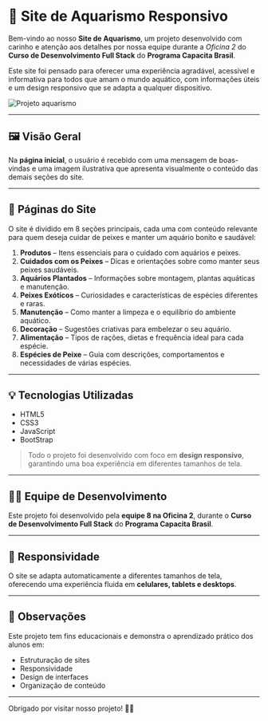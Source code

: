 # 🌊 Site de Aquarismo Responsivo

Bem-vindo ao nosso **Site de Aquarismo**, um projeto desenvolvido com carinho e atenção aos detalhes por nossa equipe durante a *Oficina 2* do **Curso de Desenvolvimento Full Stack** do **Programa Capacita Brasil**.

Este site foi pensado para oferecer uma experiência agradável, acessível e informativa para todos que amam o mundo aquático, com informações úteis e um design responsivo que se adapta a qualquer dispositivo.

![Projeto aquarismo](./images/preview.jpg)

---

## 🖼️ Visão Geral

Na **página inicial**, o usuário é recebido com uma mensagem de boas-vindas e uma imagem ilustrativa que apresenta visualmente o conteúdo das demais seções do site.

---

## 📄 Páginas do Site

O site é dividido em 8 seções principais, cada uma com conteúdo relevante para quem deseja cuidar de peixes e manter um aquário bonito e saudável:

1. **Produtos** – Itens essenciais para o cuidado com aquários e peixes.  
2. **Cuidados com os Peixes** – Dicas e orientações sobre como manter seus peixes saudáveis.  
3. **Aquários Plantados** – Informações sobre montagem, plantas aquáticas e manutenção.  
4. **Peixes Exóticos** – Curiosidades e características de espécies diferentes e raras.  
5. **Manutenção** – Como manter a limpeza e o equilíbrio do ambiente aquático.  
6. **Decoração** – Sugestões criativas para embelezar o seu aquário.  
7. **Alimentação** – Tipos de rações, dietas e frequência ideal para cada espécie.  
8. **Espécies de Peixe** – Guia com descrições, comportamentos e necessidades de várias espécies.

---

## 💡 Tecnologias Utilizadas

- HTML5  
- CSS3  
- JavaScript
- BootStrap

> Todo o projeto foi desenvolvido com foco em **design responsivo**, garantindo uma boa experiência em diferentes tamanhos de tela.

---

## 👨‍💻 Equipe de Desenvolvimento

Este projeto foi desenvolvido pela **equipe 8 na Oficina 2**, durante o **Curso de Desenvolvimento Full Stack** do **Programa Capacita Brasil**.

---

## 📱 Responsividade

O site se adapta automaticamente a diferentes tamanhos de tela, oferecendo uma experiência fluida em **celulares, tablets e desktops**.

---

## 📌 Observações

Este projeto tem fins educacionais e demonstra o aprendizado prático dos alunos em:

- Estruturação de sites  
- Responsividade  
- Design de interfaces  
- Organização de conteúdo  

---

Obrigado por visitar nosso projeto! 🐠💧
